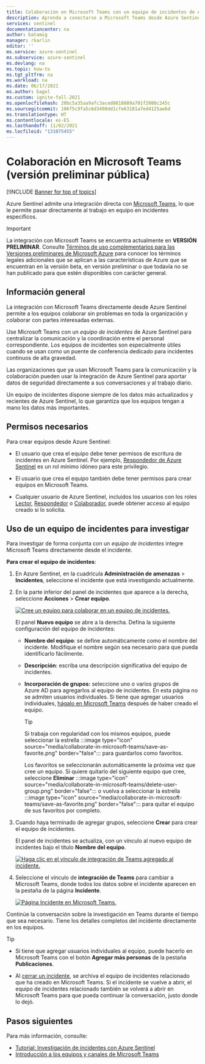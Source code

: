 ```yaml
---
title: Colaboración en Microsoft Teams con un equipo de incidentes de Azure Sentinel | Microsoft Docs
description: Aprenda a conectarse a Microsoft Teams desde Azure Sentinel para colaborar con otros usuarios del equipo mediante los datos de Azure Sentinel.
services: sentinel
documentationcenter: na
author: batamig
manager: rkarlin
editor: ''
ms.service: azure-sentinel
ms.subservice: azure-sentinel
ms.devlang: na
ms.topic: how-to
ms.tgt_pltfrm: na
ms.workload: na
ms.date: 06/17/2021
ms.author: bagol
ms.custom: ignite-fall-2021
ms.openlocfilehash: 20bc5a35aa9afc3aced8818809a701f2080c245c
ms.sourcegitcommit: 106f5c9fa5c6d3498dd1cfe63181a7ed4125ae6d
ms.translationtype: HT
ms.contentlocale: es-ES
ms.lasthandoff: 11/02/2021
ms.locfileid: "131075455"
---
```

# <a name="collaborate-in-microsoft-teams-public-preview"></a>Colaboración en Microsoft Teams (versión preliminar pública)

[!INCLUDE [Banner for top of topics](./includes/banner.md)]

Azure Sentinel admite una integración directa con [Microsoft Teams,](/microsoftteams/) lo que le permite pasar directamente al trabajo en equipo en incidentes específicos.


> [!IMPORTANT]
> La integración con Microsoft Teams se encuentra actualmente en **VERSIÓN PRELIMINAR**. Consulte [Términos de uso complementarios para las Versiones preliminares de Microsoft Azure](https://azure.microsoft.com/support/legal/preview-supplemental-terms/) para conocer los términos legales adicionales que se aplican a las características de Azure que se encuentran en la versión beta, en versión preliminar o que todavía no se han publicado para que estén disponibles con carácter general.

## <a name="overview"></a>Información general

La integración con Microsoft Teams directamente desde Azure Sentinel permite a los equipos colaborar sin problemas en toda la organización y colaborar con partes interesadas externas.

Use Microsoft Teams con un *equipo de incidentes* de Azure Sentinel para centralizar la comunicación y la coordinación entre el personal correspondiente. Los equipos de incidentes son especialmente útiles cuando se usan como un puente de conferencia dedicado para incidentes continuos de alta gravedad.

Las organizaciones que ya usan Microsoft Teams para la comunicación y la colaboración pueden usar la integración de Azure Sentinel para aportar datos de seguridad directamente a sus conversaciones y al trabajo diario. 

Un equipo de incidentes dispone siempre de los datos más actualizados y recientes de Azure Sentinel, lo que garantiza que los equipos tengan a mano los datos más importantes.

## <a name="required-permissions"></a>Permisos necesarios

Para crear equipos desde Azure Sentinel:

- El usuario que crea el equipo debe tener permisos de escritura de incidentes en Azure Sentinel. Por ejemplo, [Respondedor de Azure Sentinel](../role-based-access-control/built-in-roles.md#azure-sentinel-responder) es un rol mínimo idóneo para este privilegio.

- El usuario que crea el equipo también debe tener permisos para crear equipos en Microsoft Teams.

- Cualquier usuario de Azure Sentinel, incluidos los usuarios con los roles [Lector](../role-based-access-control/built-in-roles.md#azure-sentinel-reader), [Respondedor](../role-based-access-control/built-in-roles.md#azure-sentinel-responder) o [Colaborador](../role-based-access-control/built-in-roles.md#azure-sentinel-contributor), puede obtener acceso al equipo creado si lo solicita.

## <a name="use-an-incident-team-to-investigate"></a>Uso de un equipo de incidentes para investigar

Para investigar de forma conjunta con un *equipo de incidentes* integre Microsoft Teams directamente desde el incidente.

**Para crear el equipo de incidentes**:

1. En Azure Sentinel, en la cuadrícula **Administración de amenazas** > **Incidentes**, seleccione el incidente que está investigando actualmente.

1. En la parte inferior del panel de incidentes que aparece a la derecha, seleccione **Acciones** > **Crear equipo**.

    [ ![Cree un equipo para colaborar en un equipo de incidentes.](media/collaborate-in-microsoft-teams/create-team.png) ](media/collaborate-in-microsoft-teams/create-team.png#lightbox)

    El panel **Nuevo equipo** se abre a la derecha. Defina la siguiente configuración del equipo de incidentes:

    - **Nombre del equipo**: se define automáticamente como el nombre del incidente. Modifique el nombre según sea necesario para que pueda identificarlo fácilmente.
    - **Descripción**: escriba una descripción significativa del equipo de incidentes.
    - **Incorporación de grupos:** seleccione uno o varios grupos de Azure AD para agregarlos al equipo de incidentes. En esta página no se admiten usuarios individuales. Si tiene que agregar usuarios individuales, [hágalo en Microsoft Teams](#more-users) después de haber creado el equipo.

        > [!TIP]
        > Si trabaja con regularidad con los mismos equipos, puede seleccionar la estrella :::image type="icon" source="media/collaborate-in-microsoft-teams/save-as-favorite.png" border="false"::: para guardarlos como favoritos.
        >
        > Los favoritos se seleccionarán automáticamente la próxima vez que cree un equipo. Si quiere quitarlo del siguiente equipo que cree, seleccione **Eliminar** :::image type="icon" source="media/collaborate-in-microsoft-teams/delete-user-group.png" border="false"::: o vuelva a seleccionar la estrella :::image type="icon" source="media/collaborate-in-microsoft-teams/save-as-favorite.png" border="false"::: para quitar el equipo de sus favoritos por completo.
        >

1. Cuando haya terminado de agregar grupos, seleccione **Crear** para crear el equipo de incidentes.

    El panel de incidentes se actualiza, con un vínculo al nuevo equipo de incidentes bajo el título **Nombre del equipo**.

    [ ![Haga clic en el vínculo de integración de Teams agregado al incidente.](media/collaborate-in-microsoft-teams/teams-link-added-to-incident.jpg) ](media/collaborate-in-microsoft-teams/teams-link-added-to-incident.jpg#lightbox)


1. Seleccione el vínculo de **integración de Teams** para cambiar a Microsoft Teams, donde todos los datos sobre el incidente aparecen en la pestaña de la página **Incidente**.

    [ ![Página Incidente en Microsoft Teams.](media/collaborate-in-microsoft-teams/incident-in-teams.jpg) ](media/collaborate-in-microsoft-teams/incident-in-teams.jpg#lightbox)

Continúe la conversación sobre la investigación en Teams durante el tiempo que sea necesario. Tiene los detalles completos del incidente directamente en los equipos.

> [!TIP]
> - <a name="more-users"></a>Si tiene que agregar usuarios individuales al equipo, puede hacerlo en Microsoft Teams con el botón **Agregar más personas** de la pestaña **Publicaciones**.
>
> - Al [cerrar un incidente](investigate-cases.md#closing-an-incident), se archiva el equipo de incidentes relacionado que ha creado en Microsoft Teams. Si el incidente se vuelve a abrir, el equipo de incidentes relacionado también se volverá a abrir en Microsoft Teams para que pueda continuar la conversación, justo donde lo dejó.
>

## <a name="next-steps"></a>Pasos siguientes

Para más información, consulte:

- [Tutorial: Investigación de incidentes con Azure Sentinel](investigate-cases.md)
- [Introducción a los equipos y canales de Microsoft Teams](/microsoftteams/teams-channels-overview/)
